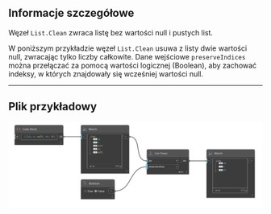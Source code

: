 ## Informacje szczegółowe
Węzeł `List.Clean` zwraca listę bez wartości null i pustych list.

W poniższym przykładzie węzeł `List.Clean` usuwa z listy dwie wartości null, zwracając tylko liczby całkowite. Dane wejściowe `preserveIndices` można przełączać za pomocą wartości logicznej (Boolean), aby zachować indeksy, w których znajdowały się wcześniej wartości null.
___
## Plik przykładowy

![List.Clean](./DSCore.List.Clean_img.jpg)
